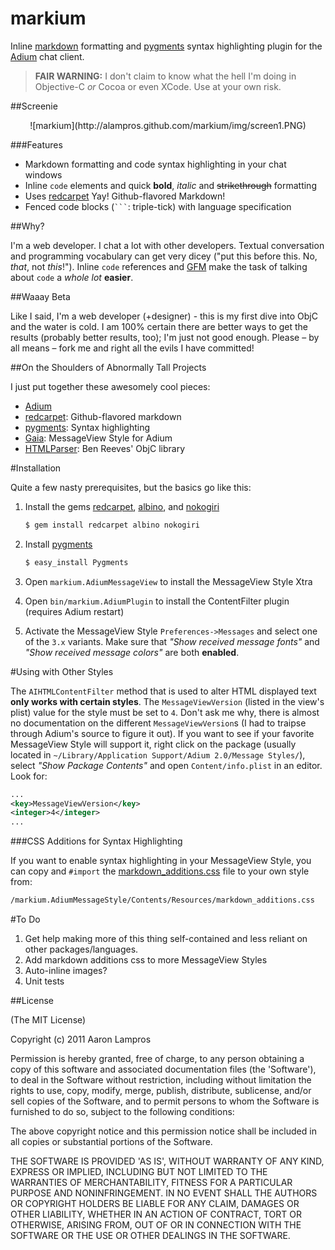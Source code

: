 # markium

Inline [markdown][] formatting and [pygments][] syntax highlighting plugin for the [Adium][] chat client.

>**FAIR WARNING:** I don't claim to know what the hell I'm doing in Objective-C *or* Cocoa or even XCode. Use at your own risk.

##Screenie

<center>
![markium](http://alampros.github.com/markium/img/screen1.PNG)
</center>

###Features

* Markdown formatting and code syntax highlighting in your chat windows
* Inline `code` elements and quick **bold**, *italic* and ~~strikethrough~~ formatting
* Uses [redcarpet][] Yay! Github-flavored Markdown!
* Fenced code blocks (<code>```</code>: triple-tick) with language specification


##Why?

I'm a web developer. I chat a lot with other developers. Textual conversation and programming vocabulary can get very dicey ("put this before this. No, *that*, not *this*!"). Inline `code` references and [GFM][] make the task of talking about `code` a *whole lot* **easier**.

##Waaay Beta

Like I said, I'm a web developer (+designer) - this is my first dive into ObjC and the water is cold. I am 100% certain there are better ways to get the results (probably better results, too); I'm just not good enough. Please – by all means – fork me and right all the evils I have committed!

##On the Shoulders of Abnormally Tall Projects

I just put together these awesomely cool pieces:

* [Adium][]
* [redcarpet][]: Github-flavored markdown
* [pygments][]: Syntax highlighting
* [Gaia][]: MessageView Style for Adium
* [HTMLParser][]: Ben Reeves' ObjC library

#Installation

Quite a few nasty prerequisites, but the basics go like this:

1. Install the gems [redcarpet][], [albino][], and [nokogiri][]

	```bash
	$ gem install redcarpet albino nokogiri
	```
2. Install [pygments][]

	```bash
	$ easy_install Pygments
	```
3. Open `markium.AdiumMessageView` to install the MessageView Style Xtra
4. Open `bin/markium.AdiumPlugin` to install the ContentFilter plugin (requires Adium restart)
5. Activate the MessageView Style `Preferences->Messages` and select one of the `3.x` variants. Make sure that *"Show received message fonts"* and *"Show received message colors"* are both **enabled**.

#Using with Other Styles

The `AIHTMLContentFilter` method that is used to alter HTML displayed text **only works with certain styles**. The `MessageViewVersion` (listed in the view's plist) value for the style must be set to `4`. Don't ask me why, there is almost no documentation on the different `MessageViewVersion`s (I had to traipse through Adium's source to figure it out). If you want to see if your favorite MessageView Style will support it, right click on the package (usually located in `~/Library/Application Support/Adium 2.0/Message Styles/`), select *"Show Package Contents"* and open `Content/info.plist` in an editor. Look for:

```xml
...
<key>MessageViewVersion</key>
<integer>4</integer>
...
```

###CSS Additions for Syntax Highlighting

If you want to enable syntax highlighting in your MessageView Style, you can copy and `#import` the [markdown_additions.css](https://github.com/alampros/markium/blob/master/markium.AdiumMessageStyle/Contents/Resources/markdown_additions.css) file to your own style from:

```bash
/markium.AdiumMessageStyle/Contents/Resources/markdown_additions.css
```

#To Do

1. Get help making more of this thing self-contained and less reliant on other packages/languages.
2. Add markdown additions css to more MessageView Styles
3. Auto-inline images?
4. Unit tests


##License

(The MIT License)

Copyright (c) 2011 Aaron Lampros

Permission is hereby granted, free of charge, to any person obtaining a copy of this software and associated documentation files (the 'Software'), to deal in the Software without restriction, including without limitation the rights to use, copy, modify, merge, publish, distribute, sublicense, and/or sell copies of the Software, and to permit persons to whom the Software is furnished to do so, subject to the following conditions:

The above copyright notice and this permission notice shall be included in all copies or substantial portions of the Software.

THE SOFTWARE IS PROVIDED 'AS IS', WITHOUT WARRANTY OF ANY KIND, EXPRESS OR IMPLIED, INCLUDING BUT NOT LIMITED TO THE WARRANTIES OF MERCHANTABILITY, FITNESS FOR A PARTICULAR PURPOSE AND NONINFRINGEMENT. IN NO EVENT SHALL THE AUTHORS OR COPYRIGHT HOLDERS BE LIABLE FOR ANY CLAIM, DAMAGES OR OTHER LIABILITY, WHETHER IN AN ACTION OF CONTRACT, TORT OR OTHERWISE, ARISING FROM, OUT OF OR IN CONNECTION WITH THE SOFTWARE OR THE USE OR OTHER DEALINGS IN THE SOFTWARE.


[markdown]: http://daringfireball.net/projects/markdown/
[pygments]: http://pygments.org/
[Adium]: http://adium.im/
[GFM]: http://github.github.com/github-flavored-markdown/
[redcarpet]: https://github.com/tanoku/redcarpet
[Gaia]: http://www.adiumxtras.com/index.php?a=xtras&xtra_id=4499
[HTMLParser]: https://github.com/zootreeves/Objective-C-HMTL-Parser
[albino]: https://github.com/github/albino
[nokogiri]: https://github.com/tenderlove/nokogiri




